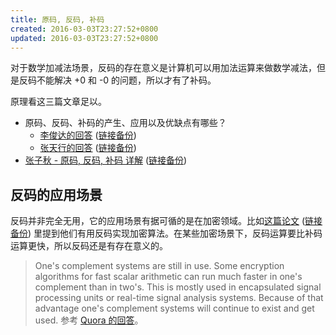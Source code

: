 ```yaml
---
title: 原码, 反码, 补码
created: 2016-03-03T23:27:52+0800
updated: 2016-03-03T23:27:52+0800
---
```



对于数学加减法场景，反码的存在意义是计算机可以用加法运算来做数学减法，但是反码不能解决 +0 和 -0 的问题，所以才有了补码。

原理看这三篇文章足以。

- 原码、反码、补码的产生、应用以及优缺点有哪些？
  - [李俊达的回答](https://www.zhihu.com/question/20159860/answer/71256667) ([链接备份](https://archive.md/fkEb3))
  - [张天行的回答](https://www.zhihu.com/question/20159860/answer/119405396) ([链接备份](https://archive.md/VXhQR))
- [张子秋 - 原码, 反码, 补码 详解](https://www.cnblogs.com/zhangziqiu/archive/2011/03/30/ComputerCode.html) ([链接备份](https://web.archive.org/web/20221207235444/https://www.cnblogs.com/zhangziqiu/archive/2011/03/30/ComputerCode.html))


## 反码的应用场景

反码并非完全无用，它的应用场景有据可循的是在加密领域。比如[这篇论文][1] ([链接备份](https://web.archive.org/web/20170810202511/http://www.csjournals.com/IJITKM/PDF%205-1/Article_14.pdf)) 里提到他们有用反码实现加密算法。在某些加密场景下，反码运算要比补码运算更快，所以反码还是有存在意义的。

> One's complement systems are still in use. Some encryption algorithms for fast scalar arithmetic can run much faster in one's complement than in two's. This is mostly used in encapsulated signal processing units or real-time signal analysis systems. Because of that advantage one's complement systems will continue to exist and get used.
> 参考 [Quora 的回答](https://www.quora.com/Why-did-they-use-the-ones-complement-number-system-to-encode-negative-and-positive-numbers-in-a-binary-number-representation/answer/Andreas-Harke)。

[1]: http://www.csjournals.com/IJITKM/PDF%205-1/Article_14.pdf
